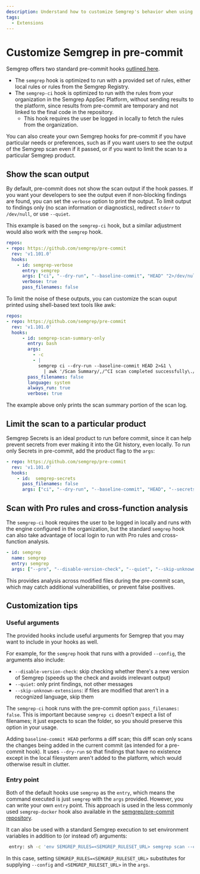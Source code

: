 ```yaml
---
description: Understand how to customize Semgrep's behavior when using it with pre-commit.
tags:
  - Extensions
---
```


# Customize Semgrep in pre-commit

Semgrep offers two standard pre-commit hooks [outlined here](/docs/extensions/overview/#pre-commit).

* The `semgrep` hook is optimized to run with a provided set of rules, either local rules or rules from the Semgrep Registry.
* The `semgrep-ci` hook is optimized to run with the rules from your organization in the Semgrep AppSec Platform, without sending results to the platform, since results from pre-commit are temporary and not linked to the final code in the repository.
  * This hook requires the user be logged in locally to fetch the rules from the organization.

You can also create your own Semgrep hooks for pre-commit if you have particular needs or preferences, such as if you want users to see the output of the Semgrep scan even if it passed, or if you want to limit the scan to a particular Semgrep product.

## Show the scan output

By default, pre-commit does not show the scan output if the hook passes. If you want your developers to see the output even if non-blocking findings are found, you can set the `verbose` option to print the output. To limit output to findings only (no scan information or diagnostics), redirect `stderr` to `/dev/null`, or use `--quiet`.

This example is based on the `semgrep-ci` hook, but a similar adjustment would also work with the `semgrep` hook.

```yaml
repos:
- repo: https://github.com/semgrep/pre-commit
  rev: 'v1.101.0'
  hooks:
    - id: semgrep-verbose
      entry: semgrep
      args: ["ci", "--dry-run", "--baseline-commit", "HEAD" "2>/dev/null"]
      verbose: true
      pass_filenames: false
```

To limit the noise of these outputs, you can customize the scan ouput printed using shell-based text tools like awk:

```yaml
repos:
- repo: https://github.com/semgrep/pre-commit
  rev: 'v1.101.0'
  hooks:
      - id: semgrep-scan-summary-only
        entry: bash
        args:
          - -c
          - |
            semgrep ci --dry-run --baseline-commit HEAD 2>&1 \
              | awk '/Scan Summary/,/^CI scan completed successfully\./'
        pass_filenames: false
        language: system
        always_run: true
        verbose: true
```
The example above only prints the scan summary portion of the scan log. 

## Limit the scan to a particular product

Semgrep Secrets is an ideal product to run before commit, since it can help prevent secrets from ever making it into the Git history, even locally. To run only Secrets in pre-commit, add the product flag to the `args`:

```yaml
- repo: https://github.com/semgrep/pre-commit
  rev: 'v1.101.0'
  hooks:
    - id:  semgrep-secrets
      pass_filenames: false
      args: ["ci", "--dry-run", "--baseline-commit", "HEAD", "--secrets"]
```

## Scan with Pro rules and cross-function analysis

The `semgrep-ci` hook requires the user to be logged in locally and runs with the engine configured in the organization, but the standard `semgrep` hook can also take advantage of local login to run with Pro rules and cross-function analysis.

```yaml
- id: semgrep
  name: semgrep
  entry: semgrep
  args: ["--pro", "--disable-version-check", "--quiet", "--skip-unknown-extensions"]
```

This provides analysis across modified files during the pre-commit scan, which may catch additional vulnerabilities, or prevent false positives.

## Customization tips

### Useful arguments

The provided hooks include useful arguments for Semgrep that you may want to include in your hooks as well.

For example, for the `semgrep` hook that runs with a provided `--config`, the arguments also include:

 * `--disable-version-check`: skip checking whether there's a new version of Semgrep (speeds up the check and avoids irrelevant output)
 * `--quiet`: only print findings, not other messages
 * `--skip-unknown-extensions`: if files are modified that aren't in a recognized language, skip them

The `semgrep-ci` hook runs with the pre-commit option `pass_filenames: false`. This is important because `semgrep ci` doesn't expect a list of filenames; it just expects to scan the folder, so you should preserve this option in your usage.

Adding `baseline-commit HEAD` performs a diff scan; this diff scan only scans the changes being added in the current commit (as intended for a pre-commit hook). It uses `--dry-run` so that findings that have no existence except in the local filesystem aren't added to the platform, which would otherwise result in clutter.

### Entry point

Both of the default hooks use `semgrep` as the `entry`, which means the command executed is just `semgrep` with the `args` provided. However, you can write your own `entry` point. This approach is used in the less commonly used `semgrep-docker` hook also available in the [semgrep/pre-commit repository](https://github.com/semgrep/pre-commit/blob/develop/.pre-commit-hooks.yaml).

It can also be used with a standard Semgrep execution to set environment variables in addition to (or instead of) arguments:

```bash
 entry: sh -c 'env SEMGREP_RULES=<SEMGREP_RULESET_URL> semgrep scan --code --no-suppress-errors --baseline-commit HEAD'
```

In this case, setting `SEMGREP_RULES=<SEMGREP_RULESET_URL>` substitutes for supplying `--config` and `<SEMGREP_RULESET_URL>` in the `args`.
